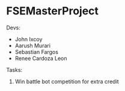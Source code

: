 # FSEMasterProject

Devs:
- John Ixcoy
- Aarush Murari
- Sebastian Fargos
- Renee Cardoza Leon

Tasks:
1. Win battle bot competition for extra credit
